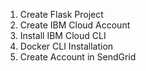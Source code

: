 1. Create Flask Project
2. Create IBM Cloud Account
3. Install IBM Cloud CLI
4. Docker CLI Installation
5. Create Account in SendGrid
